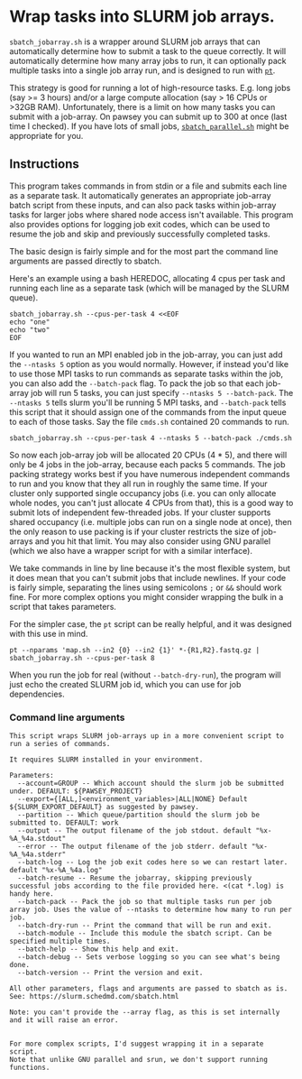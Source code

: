 # Wrap tasks into SLURM job arrays.

`sbatch_jobarray.sh` is a wrapper around SLURM job arrays that can automatically determine how to submit a task to the queue correctly.
It will automatically determine how many array jobs to run, it can optionally pack multiple tasks into a single job array run, and is designed to run with [`pt`](./pt.md).

This strategy is good for running a lot of high-resource tasks. E.g. long jobs (say >= 3 hours) and/or a large compute allocation (say > 16 CPUs or >32GB RAM).
Unfortunately, there is a limit on how many tasks you can submit with a job-array. On pawsey you can submit up to 300 at once (last time I checked). If you have lots of small jobs, [`sbatch_parallel.sh`](./sbatch_parallel.md) might be appropriate for you.

## Instructions

This program takes commands in from stdin or a file and submits each line as a separate task.
It automatically generates an appropriate job-array batch script from these inputs, and can also pack tasks within job-array tasks for larger jobs where shared node access isn't available.
This program also provides options for logging job exit codes, which can be used to resume the job and skip and previously successfully completed tasks.

The basic design is fairly simple and for the most part the command line arguments are passed directly to sbatch.

Here's an example using a bash HEREDOC, allocating 4 cpus per task and running each line as a separate task (which will be managed by the SLURM queue).

```
sbatch_jobarray.sh --cpus-per-task 4 <<EOF
echo "one"
echo "two"
EOF
```

If you wanted to run an MPI enabled job in the job-array, you can just add the `--ntasks 5` option as you would normally.
However, if instead you'd like to use those MPI tasks to run commands as separate tasks within the job, you can also add the `--batch-pack` flag.
To pack the job so that each job-array job will run 5 tasks, you can just specify `--ntasks 5 --batch-pack`.
The `--ntasks 5` tells slurm you'll be running 5 MPI tasks, and `--batch-pack` tells this script that it should assign one of the commands from the input queue to each of those tasks.
Say the file `cmds.sh` contained 20 commands to run.

```
sbatch_jobarray.sh --cpus-per-task 4 --ntasks 5 --batch-pack ./cmds.sh
```

So now each job-array job will be allocated 20 CPUs (4 * 5), and there will only be 4 jobs in the job-array, because each packs 5 commands.
The job packing strategy works best if you have numerous independent commands to run and you know that they all run in roughly the same time.
If your cluster only supported single occupancy jobs (i.e. you can only allocate whole nodes, you can't just allocate 4 CPUs from that), this is a good way to submit lots of independent few-threaded jobs.
If your cluster supports shared occupancy (i.e. multiple jobs can run on a single node at once), then the only reason to use packing is if your cluster restricts the size of job-arrays and you hit that limit.
You may also consider using GNU parallel (which we also have a wrapper script for with a similar interface).

We take commands in line by line because it's the most flexible system, but it does mean that you can't submit jobs that include newlines.
If your code is fairly simple, separating the lines using semicolons `;` or `&&` should work fine.
For more complex options you might consider wrapping the bulk in a script that takes parameters.

For the simpler case, the `pt` script can be really helpful, and it was designed with this use in mind.

```
pt --nparams 'map.sh --in2 {0} --in2 {1}' *-{R1,R2}.fastq.gz | sbatch_jobarray.sh --cpus-per-task 8
```

When you run the job for real (without `--batch-dry-run`), the program will just echo the created SLURM job id, which you can use for job dependencies.


### Command line arguments

```
This script wraps SLURM job-arrays up in a more convenient script to run a series of commands.

It requires SLURM installed in your environment.

Parameters:
  --account=GROUP -- Which account should the slurm job be submitted under. DEFAULT: ${PAWSEY_PROJECT}
  --export={[ALL,]<environment_variables>|ALL|NONE} Default ${SLURM_EXPORT_DEFAULT} as suggested by pawsey.
  --partition -- Which queue/partition should the slurm job be submitted to. DEFAULT: work
  --output -- The output filename of the job stdout. default "%x-%A_%4a.stdout"
  --error -- The output filename of the job stderr. default "%x-%A_%4a.stderr"
  --batch-log -- Log the job exit codes here so we can restart later. default "%x-%A_%4a.log"
  --batch-resume -- Resume the jobarray, skipping previously successful jobs according to the file provided here. <(cat *.log) is handy here.
  --batch-pack -- Pack the job so that multiple tasks run per job array job. Uses the value of --ntasks to determine how many to run per job.
  --batch-dry-run -- Print the command that will be run and exit.
  --batch-module -- Include this module the sbatch script. Can be specified multiple times.
  --batch-help -- Show this help and exit.
  --batch-debug -- Sets verbose logging so you can see what's being done.
  --batch-version -- Print the version and exit.

All other parameters, flags and arguments are passed to sbatch as is.
See: https://slurm.schedmd.com/sbatch.html

Note: you can't provide the --array flag, as this is set internally and it will raise an error.


For more complex scripts, I'd suggest wrapping it in a separate script.
Note that unlike GNU parallel and srun, we don't support running functions.
```
